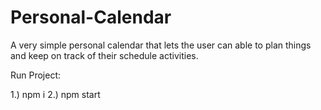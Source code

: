 # Personal-Calendar
A very simple personal calendar that lets the user can able to plan things and keep on track of their schedule activities.

Run Project: 

1.) npm i 
2.) npm start 
